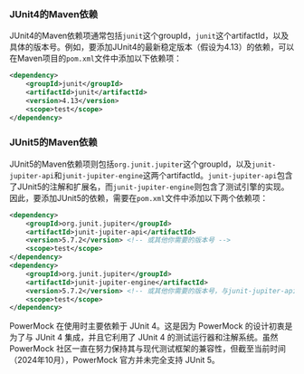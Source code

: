 ### JUnit4的Maven依赖

JUnit4的Maven依赖项通常包括`junit`这个groupId，`junit`这个artifactId，以及具体的版本号。例如，要添加JUnit4的最新稳定版本（假设为4.13）的依赖，可以在Maven项目的`pom.xml`文件中添加以下依赖项：

```xml
<dependency>  
    <groupId>junit</groupId>  
    <artifactId>junit</artifactId>  
    <version>4.13</version>  
    <scope>test</scope>  
</dependency>
```

### JUnit5的Maven依赖

JUnit5的Maven依赖项则包括`org.junit.jupiter`这个groupId，以及`junit-jupiter-api`和`junit-jupiter-engine`这两个artifactId。`junit-jupiter-api`包含了JUnit5的注解和扩展名，而`junit-jupiter-engine`则包含了测试引擎的实现。因此，要添加JUnit5的依赖，需要在`pom.xml`文件中添加以下两个依赖项：

```xml
<dependency>  
    <groupId>org.junit.jupiter</groupId>  
    <artifactId>junit-jupiter-api</artifactId>  
    <version>5.7.2</version> <!-- 或其他你需要的版本号 -->  
    <scope>test</scope>  
</dependency>  
<dependency>  
    <groupId>org.junit.jupiter</groupId>  
    <artifactId>junit-jupiter-engine</artifactId>  
    <version>5.7.2</version> <!-- 或其他你需要的版本号，与junit-jupiter-api保持一致 -->  
    <scope>test</scope>  
</dependency>
```

PowerMock 在使用时主要依赖于 JUnit 4。这是因为 PowerMock 的设计初衷是为了与 JUnit 4 集成，并且它利用了 JUnit 4 的测试运行器和注解系统。虽然 PowerMock 社区一直在努力保持其与现代测试框架的兼容性，但截至当前时间（2024年10月），PowerMock 官方并未完全支持 JUnit 5。